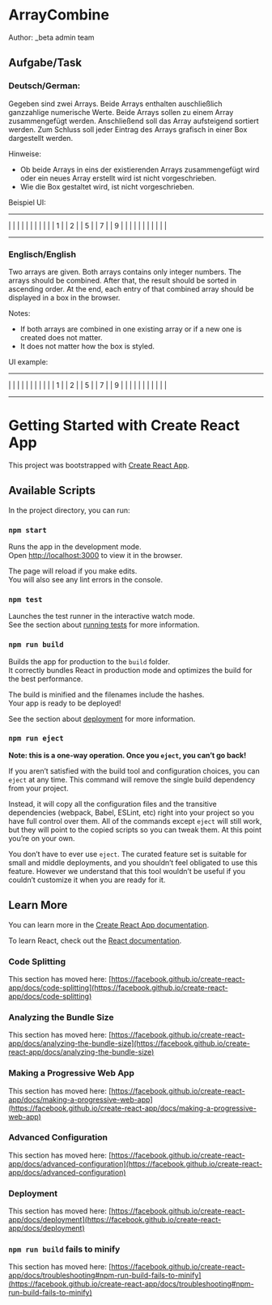 # ArrayCombine

Author: _beta admin team

## Aufgabe/Task

### Deutsch/German:

Gegeben sind zwei Arrays. Beide Arrays enthalten auschließlich ganzzahlige numerische Werte.
Beide Arrays sollen zu einem Array zusammengefügt werden. Anschließend soll das Array aufsteigend sortiert werden.
Zum Schluss soll jeder Eintrag des Arrays grafisch in einer Box dargestellt werden.

Hinweise:
  - Ob beide Arrays in eins der existierenden Arrays zusammengefügt wird oder ein neues Array erstellt wird ist nicht 
  vorgeschrieben.
  - Wie die Box gestaltet wird, ist nicht vorgeschrieben.

Beispiel UI:

----------     ----------     ----------     ----------     ----------
|        |     |        |     |        |     |        |     |        |
|   1    |     |    2   |     |    5   |     |    7   |     |    9   |
|        |     |        |     |        |     |        |     |        |
----------     ----------     ----------     ----------     ----------



### Englisch/English

Two arrays are given. Both arrays contains only integer numbers. The arrays should be combined. After that,
the result should be sorted in ascending order. At the end, each entry of that combined array should be displayed in a 
box in the browser.

Notes:
  - If both arrays are combined in one existing array or if a new one is created does not matter.
  - It does not matter how the box is styled.

UI example:

----------     ----------     ----------     ----------     ----------
|        |     |        |     |        |     |        |     |        |
|   1    |     |    2   |     |    5   |     |    7   |     |    9   |
|        |     |        |     |        |     |        |     |        |
----------     ----------     ----------     ----------     ----------


# Getting Started with Create React App

This project was bootstrapped with [Create React App](https://github.com/facebook/create-react-app).

## Available Scripts

In the project directory, you can run:

### `npm start`

Runs the app in the development mode.\
Open [http://localhost:3000](http://localhost:3000) to view it in the browser.

The page will reload if you make edits.\
You will also see any lint errors in the console.

### `npm test`

Launches the test runner in the interactive watch mode.\
See the section about [running tests](https://facebook.github.io/create-react-app/docs/running-tests) for more information.

### `npm run build`

Builds the app for production to the `build` folder.\
It correctly bundles React in production mode and optimizes the build for the best performance.

The build is minified and the filenames include the hashes.\
Your app is ready to be deployed!

See the section about [deployment](https://facebook.github.io/create-react-app/docs/deployment) for more information.

### `npm run eject`

**Note: this is a one-way operation. Once you `eject`, you can’t go back!**

If you aren’t satisfied with the build tool and configuration choices, you can `eject` at any time. This command will remove the single build dependency from your project.

Instead, it will copy all the configuration files and the transitive dependencies (webpack, Babel, ESLint, etc) right into your project so you have full control over them. All of the commands except `eject` will still work, but they will point to the copied scripts so you can tweak them. At this point you’re on your own.

You don’t have to ever use `eject`. The curated feature set is suitable for small and middle deployments, and you shouldn’t feel obligated to use this feature. However we understand that this tool wouldn’t be useful if you couldn’t customize it when you are ready for it.

## Learn More

You can learn more in the [Create React App documentation](https://facebook.github.io/create-react-app/docs/getting-started).

To learn React, check out the [React documentation](https://reactjs.org/).

### Code Splitting

This section has moved here: [https://facebook.github.io/create-react-app/docs/code-splitting](https://facebook.github.io/create-react-app/docs/code-splitting)

### Analyzing the Bundle Size

This section has moved here: [https://facebook.github.io/create-react-app/docs/analyzing-the-bundle-size](https://facebook.github.io/create-react-app/docs/analyzing-the-bundle-size)

### Making a Progressive Web App

This section has moved here: [https://facebook.github.io/create-react-app/docs/making-a-progressive-web-app](https://facebook.github.io/create-react-app/docs/making-a-progressive-web-app)

### Advanced Configuration

This section has moved here: [https://facebook.github.io/create-react-app/docs/advanced-configuration](https://facebook.github.io/create-react-app/docs/advanced-configuration)

### Deployment

This section has moved here: [https://facebook.github.io/create-react-app/docs/deployment](https://facebook.github.io/create-react-app/docs/deployment)

### `npm run build` fails to minify

This section has moved here: [https://facebook.github.io/create-react-app/docs/troubleshooting#npm-run-build-fails-to-minify](https://facebook.github.io/create-react-app/docs/troubleshooting#npm-run-build-fails-to-minify)
